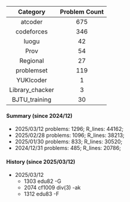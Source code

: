 | Category      | Problem Count |
|:-----------:|:--------:|
|atcoder | 675|
|codeforces | 346|
|luogu | 42|
|Prov | 54|
|Regional | 27|
|problemset | 119|
|YUKIcoder | 1|
|Library_chacker | 3|
|BJTU_training | 30|

#### Summary (since 2024/12)
- 2025/03/12   problems: 1296;   R_lines: 44162;
- 2025/02/28   problems: 1096;   R_lines: 38213;
- 2025/01/30   problems: 833;   R_lines: 30520;
- 2024/12/31   problems: 485;   R_lines: 20786;
#### History (since 2025/03/12)
- 2025/03/12
  - 1303 edu82 -G
  - 2074 cf1009 div(3) -ak
  - 1312 edu83 -F